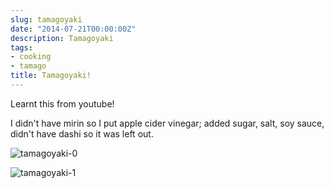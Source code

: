 ```yaml
---
slug: tamagoyaki
date: "2014-07-21T00:00:00Z"
description: Tamagoyaki
tags:
- cooking
- tamago
title: Tamagoyaki!
---
```

Learnt this from youtube!

I didn't have mirin so I put apple cider vinegar; added sugar, salt, soy sauce, didn't have dashi so it was left out.

![tamagoyaki-0](/assets/images/tamagoyaki-0.jpg)

![tamagoyaki-1](/assets/images/tamagoyaki-1.jpg)
